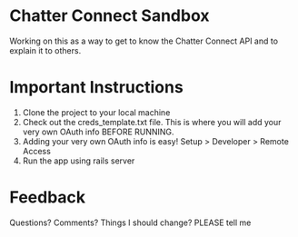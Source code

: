 Chatter Connect Sandbox
=======================
Working on this as a way to get to know the Chatter Connect API and to explain it to others.

Important Instructions
======================
1. Clone the project to your local machine
2. Check out the creds\_template.txt file.  This is where you will add your very own OAuth info BEFORE RUNNING.
3. Adding your very own OAuth info is easy! Setup > Developer > Remote Access
4. Run the app using rails server

Feedback
========
Questions? Comments? Things I should change? PLEASE tell me